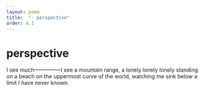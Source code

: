 ```yaml
---
layout: poem
title:  "· perspective"
order: 4.1
---
```


# perspective

I see much—————I see a mountain range, a lonely lonely lonely standing on a beach on the uppermost curve of the world, watching me sink below a limit I have never known.
